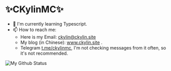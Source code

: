 # ✨CKylinMC✨

- 🌱 I'm currently learning Typescript.
- 📫 How to reach me: 
  - Here is my Email: ckylin@ckylin.site
  - My blog (in Chinese): www.ckylin.site .
  - Telegram [t.me/ckylinmc](https://t.me/ckylinmc), I'm not checking messages from it often, so it's not recommended.

![My Github Status](https://github-readme-stats.vercel.app/api?username=CKylinMC&show_icons=true&theme=dracula&count_private=true&hide_border=true&bg_color=45,44475c,282a36,020202)

<!--
**CKylinMC/CKylinMC** is a ✨ _special_ ✨ repository because its `README.md` (this file) appears on your GitHub profile.

Here are some ideas to get you started:

- 🔭 I’m currently working on ...
- 🌱 I’m currently learning ...
- 👯 I’m looking to collaborate on ...
- 🤔 I’m looking for help with ...
- 💬 Ask me about ...
- 📫 How to reach me: ...
- 😄 Pronouns: ...
- ⚡ Fun fact: ...
-->
